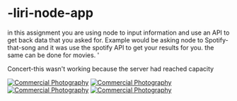 # -liri-node-app
in this assignment you are using node to input information and use an API to get back data that you asked for.
Example would be asking node to Spotify-that-song and it was use the spotify API to get your results for you.
the same can be done for movies. '

Concert-this wasn't working because the server had reached capacity


<a href="http://www.freeimagehosting.net/commercial-photography/"><img src="https://i.imgur.com/fXA1b5l.png" alt="Commercial Photography"></a>
<a href="http://www.freeimagehosting.net/commercial-photography/"><img src="https://i.imgur.com/cYMTtMW.png" alt="Commercial Photography"></a>
<a href="http://www.freeimagehosting.net/commercial-photography/"><img src="https://i.imgur.com/9ug4gZp.png" alt="Commercial Photography"></a>
<a href="http://www.freeimagehosting.net/commercial-photography/"><img src="https://i.imgur.com/3MMCn3f.png" alt="Commercial Photography"></a>
